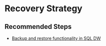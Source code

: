<properties
    pageTitle="How-to questions and planning a recovery strategy"
    description="How-to questions and planning a recovery strategy"
    service="microsoft.sql"
    resource="servers"
    authors="saltug,mlee3gsd"
    ms.author="saltug,martinle"
    supportTopicIds="32635201"
    productPesIds="15818"
    displayOrder="73"
    selfHelpType="generic"
    resourceTags="datawarehouse"
    articleId="dw-backuprestoreandbusinesscontinuity-planningarecoverystrategy.md"
    cloudEnvironments="public, Fairfax, usnat, ussec"
	ownershipId="AzureData_SQLDataWarehouse"
/>

# Recovery Strategy

## **Recommended Steps**

* [Backup and restore functionality in SQL DW](https://docs.microsoft.com/azure/sql-data-warehouse/backup-and-restore)
